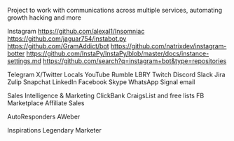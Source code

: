 Project to work with communications across multiple services, automating growth hacking and more

Instagram
https://github.com/alexal1/Insomniac
https://github.com/jaguar754/instabot.py
https://github.com/GramAddict/bot
https://github.com/natrixdev/instagram-botter
https://github.com/InstaPy/InstaPy/blob/master/docs/instance-settings.md
https://github.com/search?q=instagram+bot&type=repositories

Telegram
X/Twitter
Locals
YouTube
Rumble
LBRY
Twitch
Discord
Slack
Jira
Zulip
Snapchat
LinkedIn
Facebook
Skype
WhatsApp
Signal
email

Sales Intelligence & Marketing
ClickBank
CraigsList and free lists
FB Marketplace
Affiliate Sales

AutoResponders
AWeber

Inspirations
Legendary Marketer

